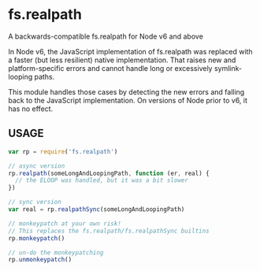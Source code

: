 # fs.realpath

A backwards-compatible fs.realpath for Node v6 and above

In Node v6, the JavaScript implementation of fs.realpath was replaced
with a faster (but less resilient) native implementation.  That raises
new and platform-specific errors and cannot handle long or excessively
symlink-looping paths.

This module handles those cases by detecting the new errors and
falling back to the JavaScript implementation.  On versions of Node
prior to v6, it has no effect.

## USAGE

```js
var rp = require('fs.realpath')

// async version
rp.realpath(someLongAndLoopingPath, function (er, real) {
  // the ELOOP was handled, but it was a bit slower
})

// sync version
var real = rp.realpathSync(someLongAndLoopingPath)

// monkeypatch at your own risk!
// This replaces the fs.realpath/fs.realpathSync builtins
rp.monkeypatch()

// un-do the monkeypatching
rp.unmonkeypatch()
```
